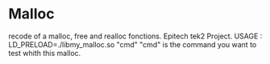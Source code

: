 # Malloc
recode of a malloc, free and realloc fonctions. Epitech tek2 Project.
USAGE : LD_PRELOAD=./libmy_malloc.so "cmd"
  "cmd" is the command you want to test whith this malloc.
